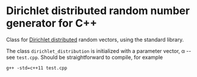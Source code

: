 # Dirichlet distributed random number generator for C++
Class for [Dirichlet distributed](https://en.wikipedia.org/wiki/Dirichlet_distribution) random vectors, using the standard library.

The class `dirichlet_distribution` is initialized with a parameter vector, α -- see `test.cpp`. Should be straightforward to compile, for example
```
g++ -std=c++11 test.cpp
```
